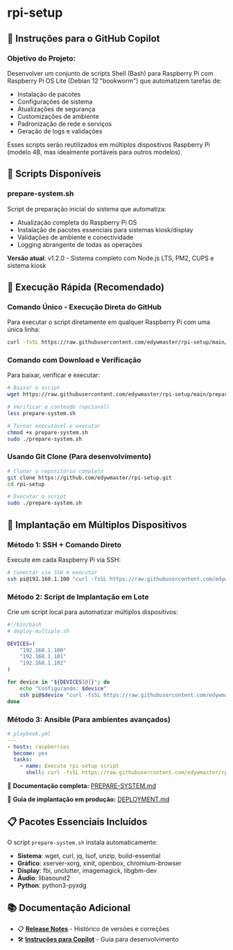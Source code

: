 # rpi-setup

## 🧠 Instruções para o GitHub Copilot

### Objetivo do Projeto:

Desenvolver um conjunto de scripts Shell (Bash) para Raspberry Pi com Raspberry Pi OS Lite (Debian 12 "bookworm") que automatizem tarefas de:

- Instalação de pacotes
- Configurações de sistema
- Atualizações de segurança
- Customizações de ambiente
- Padronização de rede e serviços
- Geração de logs e validações

Esses scripts serão reutilizados em múltiplos dispositivos Raspberry Pi (modelo 4B, mas idealmente portáveis para outros modelos).

## 🚀 Scripts Disponíveis

### prepare-system.sh

Script de preparação inicial do sistema que automatiza:

- Atualização completa do Raspberry Pi OS
- Instalação de pacotes essenciais para sistemas kiosk/display
- Validações de ambiente e conectividade
- Logging abrangente de todas as operações

**Versão atual**: v1.2.0 - Sistema completo com Node.js LTS, PM2, CUPS e sistema kiosk

## 🔧 Execução Rápida (Recomendado)

### Comando Único - Execução Direta do GitHub

Para executar o script diretamente em qualquer Raspberry Pi com uma única linha:

```bash
curl -fsSL https://raw.githubusercontent.com/edywmaster/rpi-setup/main/prepare-system.sh | sudo bash
```

### Comando com Download e Verificação

Para baixar, verificar e executar:

```bash
# Baixar o script
wget https://raw.githubusercontent.com/edywmaster/rpi-setup/main/prepare-system.sh

# Verificar o conteúdo (opcional)
less prepare-system.sh

# Tornar executável e executar
chmod +x prepare-system.sh
sudo ./prepare-system.sh
```

### Usando Git Clone (Para desenvolvimento)

```bash
# Clonar o repositório completo
git clone https://github.com/edywmaster/rpi-setup.git
cd rpi-setup

# Executar o script
sudo ./prepare-system.sh
```

## 📱 Implantação em Múltiplos Dispositivos

### Método 1: SSH + Comando Direto

Execute em cada Raspberry Pi via SSH:

```bash
# Conectar via SSH e executar
ssh pi@192.168.1.100 "curl -fsSL https://raw.githubusercontent.com/edywmaster/rpi-setup/main/prepare-system.sh | sudo bash"
```

### Método 2: Script de Implantação em Lote

Crie um script local para automatizar múltiplos dispositivos:

```bash
#!/bin/bash
# deploy-multiple.sh

DEVICES=(
    "192.168.1.100"
    "192.168.1.101"
    "192.168.1.102"
)

for device in "${DEVICES[@]}"; do
    echo "Configurando: $device"
    ssh pi@$device "curl -fsSL https://raw.githubusercontent.com/edywmaster/rpi-setup/main/prepare-system.sh | sudo bash"
done
```

### Método 3: Ansible (Para ambientes avançados)

```yaml
# playbook.yml
---
- hosts: raspberries
  become: yes
  tasks:
    - name: Execute rpi-setup script
      shell: curl -fsSL https://raw.githubusercontent.com/edywmaster/rpi-setup/main/prepare-system.sh | bash
```

📖 **Documentação completa:** [PREPARE-SYSTEM.md](PREPARE-SYSTEM.md)

📖 **Guia de implantação em produção:** [DEPLOYMENT.md](DEPLOYMENT.md)

## 📋 Pacotes Essenciais Incluídos

O script `prepare-system.sh` instala automaticamente:

- **Sistema**: wget, curl, jq, lsof, unzip, build-essential
- **Gráfico**: xserver-xorg, xinit, openbox, chromium-browser
- **Display**: fbi, unclutter, imagemagick, libgbm-dev
- **Áudio**: libasound2
- **Python**: python3-pyxdg

## 📚 Documentação Adicional

- 📋 **[Release Notes](RELEASE-NOTES.md)** - Histórico de versões e correções
- 🛠️ **[Instruções para Copilot](.github/copilot-instructions.md)** - Guia para desenvolvimento
